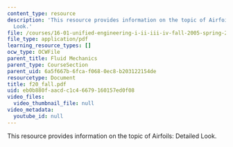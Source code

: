 ```yaml
---
content_type: resource
description: 'This resource provides information on the topic of Airfoils: Detailed
  Look.'
file: /courses/16-01-unified-engineering-i-ii-iii-iv-fall-2005-spring-2006/eb0b880faacdc1c46679160157ed0f08_f20_fall.pdf
file_type: application/pdf
learning_resource_types: []
ocw_type: OCWFile
parent_title: Fluid Mechanics
parent_type: CourseSection
parent_uid: 6a5f667b-6fca-f068-0ec8-b203122154de
resourcetype: Document
title: f20_fall.pdf
uid: eb0b880f-aacd-c1c4-6679-160157ed0f08
video_files:
  video_thumbnail_file: null
video_metadata:
  youtube_id: null
---
```

This resource provides information on the topic of Airfoils: Detailed Look.


